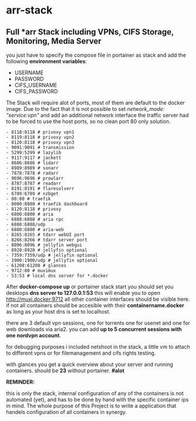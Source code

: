 # arr-stack
## Full *arr Stack including VPNs, CIFS Storage, Monitoring, Media Server
you just have to specify the compose file in portainer as stack and add the following **environment variables**:
- USERNAME
- PASSWORD
- CIFS_USERNAME
- CIFS_PASSWORD

The Stack will require alot of ports, most of them are default to the docker image.
Due to the fact that it is not possible to set *network_mode: "service:vpn"* and add an additional network interface the traffic server had to be forced to use the host ports, so no clean port 80 only solution.

    - 8118:8118 # privoxy vpn1
    - 8119:8118 # privoxy vpn2
    - 8120:8118 # privoxy vpn3
    - 9091:9091 # transmission
    - 5299:5299 # lazylib
    - 9117:9117 # jackett
    - 8686:8686 # lidarr
    - 8989:8989 # sonarr
    - 7878:7878 # radarr
    - 9696:9696 # prowlarr
    - 8787:8787 # readarr
    - 8191:8191 # flaresolverr
    - 6789:6789 # nzbget
    - 80:80 # traefik
    - 8080:8080 # traefik dashboard
    - 8120:8118 # privoxy
    - 6800:6800 # aria
    - 6888:6888 # aria rpc
    - 6888:6888/udp
    - 6880:6880 # aria-web
    - 8265:8265 # tdarr webUI port
    - 8266:8266 # tdarr server port
    - 8096:8096 # jellyfin webgui
    - 8920:8920 # jellyfin optional
    - 7359:7359/udp # jellyfin optional
    - 1900:1900/udp # jellyfin optional
    - 61208:61208 # glances
    - 9712:80 # muximux
    - 53:53 # local dns server for *.docker

After **docker-compose up** or portainer stack start you should set you desktops **dns server to 127.0.0.1:53** this will enable you to open http://muxi.docker:9712 all other container interfaces should be visible here. if not all containers should be accesible with their **containername.docker** as long as your host dns is set to localhost.

there are 3 default vpn sessions, one for torrents one for usenet and one for web downloads via aria2. you can add **up to 5 concurrent sessions with one nordvpn account**.

for debugging purposes i included netshoot in the stack, a little vm to attach to different vpns or for filemanagement and cifs rights testing.

with glances you get a quick overview about your server and running containers.
should be **23** without portainer. **#alot**

**REMINDER:**

this is only the stack, internal configuration of any of the containers is not automated (yet), and has to be done by hand with the specific container ips in mind.
The whole purpose of this Project is to write a application that handels configuration of all containers in synergy.